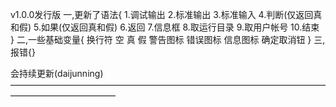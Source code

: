 v1.0.0发行版
一,更新了语法{
1.调试输出
2.标准输出
3.标准输入
4.判断(仅返回真和假)
5.如果(仅返回真和假)
6.返回
7.信息框
8.取运行目录
9.取用户帐号
10.结束
}
二,一些基础变量{
换行符
空
真
假
警告图标
错误图标
信息图标
确定取消钮
}
三,报错{}

会持续更新(daijunning)
————————————————————————————————————————————————
